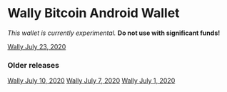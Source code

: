 # Wally Bitcoin Android Wallet

*This wallet is currently experimental.*  **Do not use with significant funds!** 

[Wally July 23, 2020](/wally/Wally230720a.apk)

### Older releases
[Wally July 10, 2020](/wally/Wally100720.apk)
[Wally July 7, 2020](/wally/Wally070720.apk)
[Wally July 1, 2020](/wally/Wally010720.apk)
